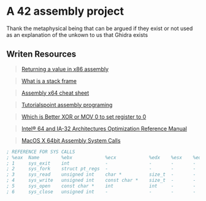 # A 42 assembly project 

Thank the metaphysical being that can be argued if they exist or not used as an explanation of the unkown to us that Ghidra exists

## Writen Resources
> [Returning a value in x86 assembly](https://stackoverflow.com/questions/55773868/returning-a-value-in-x86-assembly-language)

> [What is a stack frame](https://stackoverflow.com/questions/10057443/explain-the-concept-of-a-stack-frame-in-a-nutshell)

> [Assembly x64 cheat sheet](https://cs.brown.edu/courses/cs033/docs/guides/x64_cheatsheet.pdf)

> [Tutorialspoint assembly programing](https://www.tutorialspoint.com/assembly_programming/index.htm)

> [Which is Better XOR or MOV 0 to set register to 0](https://stackoverflow.com/questions/1135679/does-using-xor-reg-reg-give-advantage-over-mov-reg-0)

> [Intel® 64 and IA-32 Architectures Optimization Reference Manual](http://www.intel.com/content/dam/www/public/us/en/documents/manuals/64-ia-32-architectures-optimization-manual.pdf)

> [MacOS X 64bit Assembly System Calls](http://dustin.schultz.io/mac-os-x-64-bit-assembly-system-calls.html)

```asm
; REFERENCE FOR SYS CALLS
; %eax 	Name		%ebx			%ecx			%edx	%esx	%edi
; 1 	sys_exit 	int 			- 				- 		- 		-
; 2 	sys_fork 	struct pt_regs 	- 				- 		- 		-
; 3 	sys_read 	unsigned int 	char * 			size_t 	- 		-
; 4 	sys_write 	unsigned int 	const char *	size_t 	- 		-
; 5 	sys_open 	const char * 	int 			int 	- 		-
; 6 	sys_close 	unsigned int 	- 				- 		- 		-
```